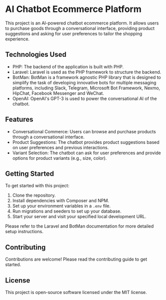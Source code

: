 # AI Chatbot Ecommerce Platform

This project is an AI-powered chatbot ecommerce platform. It allows users to purchase goods through a conversational interface, providing product suggestions and asking for user preferences to tailor the shopping experience.

## Technologies Used

- PHP: The backend of the application is built with PHP.
- Laravel: Laravel is used as the PHP framework to structure the backend.
- BotMan: BotMan is a framework agnostic PHP library that is designed to simplify the task of developing innovative bots for multiple messaging platforms, including Slack, Telegram, Microsoft Bot Framework, Nexmo, HipChat, Facebook Messenger and WeChat.
- OpenAI: OpenAI's GPT-3 is used to power the conversational AI of the chatbot.

## Features

- Conversational Commerce: Users can browse and purchase products through a conversational interface.
- Product Suggestions: The chatbot provides product suggestions based on user preferences and previous interactions.
- Variant Selection: The chatbot can ask for user preferences and provide options for product variants (e.g., size, color).

## Getting Started

To get started with this project:

1. Clone the repository.
2. Install dependencies with Composer and NPM.
3. Set up your environment variables in a `.env` file.
4. Run migrations and seeders to set up your database.
5. Start your server and visit your specified local development URL.

Please refer to the Laravel and BotMan documentation for more detailed setup instructions.

## Contributing

Contributions are welcome! Please read the contributing guide to get started.

## License

This project is open-source software licensed under the MIT license.
